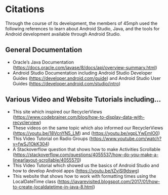 # Citations
Through the course of its development, the members of 45mph used the following references to learn about Android Studio, Java, and the tools for Android development available through Android Studio.

## General Documentation
* Oracle’s Java Documentation (https://docs.oracle.com/javase/8/docs/api/overview-summary.html)
* Android Studio Documentation including Android Studio Developer Guides (https://developer.android.com/guide) and Android Studio User Guides (https://developer.android.com/studio/intro) 

## Various Video and Website Tutorials including…
* This site which inspired our RecyclerViews (https://www.codebrainer.com/blog/how-to-display-data-with-recyclerview)
* These videos on the same topic which also informed our RecyclerViews (https://youtu.be/18VcnYN5_LM) and (https://youtu.be/xgpLYwEmlO0)
* This Video Tutorial on Radio Groups (https://www.youtube.com/watch?v=fwSJ1OkK304)
* A Stackoverflow question that shows how to make Activities Scrollable (https://stackoverflow.com/questions/4055537/how-do-you-make-a-linearlayout-scrollable/4055570)
* This Video Tutorial which showed us the basics of Android Studio and how to develop Android apps (https://youtu.be/tZvjSl9dswg)
* This website that shows how to work with formatting times using the LocalDateTime class (https://javarevisited.blogspot.com/2017/01/how-to-create-localdatetime-in-java-8.html)
